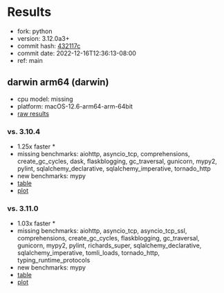 # Results

- fork: python
- version: 3.12.0a3+
- commit hash: [432117c](https://github.com/python/cpython/commit/432117c)
- commit date: 2022-12-16T12:36:13-08:00
- ref: main

## darwin arm64 (darwin)

- cpu model: missing
- platform: macOS-12.6-arm64-arm-64bit
- [raw results](bm-20221216-darwin-arm64-python-main-3.12.0a3%2B-432117c.json)

### vs. 3.10.4

- 1.25x faster \*
- missing benchmarks: aiohttp, asyncio_tcp, comprehensions, create_gc_cycles, dask, flaskblogging, gc_traversal, gunicorn, mypy2, pylint, sqlalchemy_declarative, sqlalchemy_imperative, tornado_http
- new benchmarks: mypy
- [table](bm-20221216-darwin-arm64-python-main-3.12.0a3%2B-432117c-vs-3.10.4.md)
- [plot](bm-20221216-darwin-arm64-python-main-3.12.0a3%2B-432117c-vs-3.10.4.png)

### vs. 3.11.0

- 1.03x faster \*
- missing benchmarks: aiohttp, asyncio_tcp, asyncio_tcp_ssl, comprehensions, create_gc_cycles, flaskblogging, gc_traversal, gunicorn, mypy2, pylint, richards_super, sqlalchemy_declarative, sqlalchemy_imperative, tomli_loads, tornado_http, typing_runtime_protocols
- new benchmarks: mypy
- [table](bm-20221216-darwin-arm64-python-main-3.12.0a3%2B-432117c-vs-3.11.0.md)
- [plot](bm-20221216-darwin-arm64-python-main-3.12.0a3%2B-432117c-vs-3.11.0.png)

